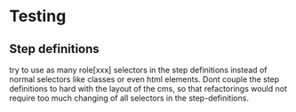 # Testing

## Step definitions

try to use as many role[xxx] selectors in the step definitions instead of normal selectors like classes or even html elements. Dont couple the step definitions to hard with the layout of the cms, so that refactorings would not require too much changing of all selectors in the step-definitions.